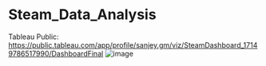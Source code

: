 # Steam_Data_Analysis
Tableau Public: https://public.tableau.com/app/profile/sanjey.gm/viz/SteamDashboard_17149786517990/DashboardFinal
![image](https://github.com/user-attachments/assets/cb39bb52-f3c8-4250-a3ab-8ec9bef73190)
